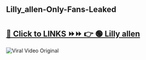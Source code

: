 
 ## Lilly_allen-Only-Fans-Leaked

# <h2><a href="https://clipsfans.com/Lilly_allen&ref=git">🔗 Click to LINKS ⏩⏩ 👉 🟢 Lilly allen </a></h2>

<a href="https://clipsfans.com/Lilly_allen&ref=git" rel="nofollow" data-target="animated-image.originalLink"><img src="https://i.ibb.co.com/xMMVF88/686577567.gif" alt="Viral Video Original" style="max-width: 100%; display: inline-block;" data-target="animated-image.originalImage"></a>
